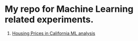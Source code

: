 # My repo for Machine Learning related experiments.

1. [Housing Prices in California ML analysis](https://github.com/shahzeb1/ml/blob/master/Housing.ipynb)

